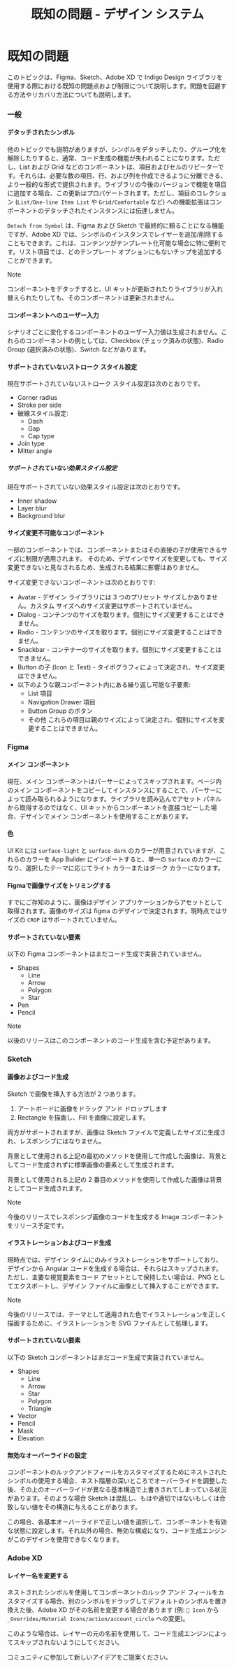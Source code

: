 ﻿---
title: 既知の問題 - デザイン システム
_description: 既知の問題点一覧およびその回避策の詳細。
_keywords: デザイン システム, デザイン システム UX, UI キット, Figma, Sketch, Ignite UI for Angular, Sketch to Angular, Angular, Angular デザイン システム, Figma からコードをエクスポート, Sketch からコードをエクスポート, Angular 用のデザイン キット, Figma HTML, Figma to HTML, Sketch HTML, Sketch to HTML, Sketch UI キット, Figma UI キット
_language: ja
---

# 既知の問題

このトピックは、Figma、Sketch、Adobe XD で Indigo Design ライブラリを使用する際における既知の問題点および制限について説明します。問題を回避する方法やリカバリ方法についても説明します。

### 一般

#### デタッチされたシンボル

他のトピックでも説明がありますが、シンボルをデタッチしたり、グループ化を解除したりすると、通常、コード生成の機能が失われることになります。ただし、List および Grid などのコンポーネントは、項目およびセルのリピーターです。それらは、必要な数の項目、行、および列を作成できるように分離できる、より一般的な形式で提供されます。ライブラリの今後のバージョンで機能を項目に追加する場合、この更新はプロパゲートされます。ただし、項目のコレクション (`List/One-line Item List` や `Grid/Comfortable` など) への機能拡張はコンポーネントのデタッチされたインスタンスには伝達しません。

`Detach from Symbol` は、Figma および Sketch で最終的に頼ることになる機能ですが、Adobe XD では、シンボルのインスタンスでレイヤーを追加/削除することもできます。これは、コンテンツがテンプレート化可能な場合に特に便利です。リスト項目では、どのテンプレート オプションにもないチップを追加することができます。

> [!Note]
> コンポーネントをデタッチすると、UI キットが更新されたりライブラリが入れ替えられたりしても、そのコンポーネントは更新されません。

#### コンポーネントへのユーザー入力

シナリオごとに変化するコンポーネントのユーザー入力値は生成されません。これらのコンポーネントの例としては、Checkbox (チェック済みの状態)、Radio Group (選択済みの状態)、Switch などがあります。


#### サポートされていないストローク スタイル設定
現在サポートされていないストローク スタイル設定は次のとおりです。
- Corner radius
- Stroke per side
- 破線スタイル設定:
  - Dash
  - Gap
  - Cap type
- Join type
- Mitter angle

##### サポートされていない効果スタイル設定
現在サポートされていない効果スタイル設定は次のとおりです。
- Inner shadow
- Layer blur
- Background blur

#### サイズ変更不可能なコンポーネント
一部のコンポーネントでは、コンポーネントまたはその直接の子が使用できるサイズに制限が適用されます。
そのため、デザインでサイズを変更しても、サイズ変更できないと見なされるため、生成される結果に影響はありません。

サイズ変更できないコンポーネントは次のとおりです:

- Avatar - デザイン ライブラリには 3 つのプリセット サイズしかありません。カスタム サイズへのサイズ変更はサポートされていません。
- Dialog - コンテンツのサイズを取ります。個別にサイズ変更することはできません。
- Radio - コンテンツのサイズを取ります。個別にサイズ変更することはできません。
- Snackbar - コンテナーのサイズを取ります。個別にサイズ変更することはできません。
- Button の子 (Icon と Text) - タイポグラフィによって決定され、サイズ変更はできません。
- 以下のような親コンポーネント内にある繰り返し可能な子要素:
  - List 項目
  - Navigation Drawer 項目
  - Button Group のボタン
  - その他
  これらの項目は親のサイズによって決定され、個別にサイズを変更することはできません。

### Figma
#### メイン コンポーネント
現在、メイン コンポーネントはパーサーによってスキップされます。ページ内のメイン コンポーネントをコピーしてインスタンスにすることで、パーサーによって読み取られるようになります。ライブラリを読み込んでアセット パネルから取得するのではなく、UI キットからコンポーネントを直接コピーした場合、デザインでメイン コンポーネントを使用することがあります。

#### 色
UI Kit には `surface-light` と `surface-dark` のカラーが用意されていますが、これらのカラーを App Builder にインポートすると、単一の `Surface` のカラーになり、選択したテーマに応じてライト カラーまたはダーク カラーになります。

#### Figmaで画像サイズをトリミングする
すでにご存知のように、画像はデザイン アプリケーションからアセットとして取得されます。画像のサイズは figma のデザインで決定されます。現時点ではサイズの `CROP` はサポートされていません。

#### サポートされていない要素
以下の Figma コンポーネントはまだコード生成で実装されていません。

  - Shapes
    - Line
    - Arrow
    - Polygon
    - Star
  - Pen
  - Pencil

> [!Note]
> 以後のリリースはこのコンポーネントのコード生成を含む予定があります。

### Sketch
#### 画像およびコード生成
Sketch で画像を挿入する方法が 2 つあります。

1.  アートボードに画像をドラッグ アンド ドロップします
2.  Rectangle を描画し、Fill を画像に設定します。

両方がサポートされますが、画像は Sketch ファイルで定義したサイズに生成され、レスポンシブにはなりません。

背景として使用される上記の最初のメソッドを使用して作成した画像は、背景としてコード生成されずに標準画像の要素として生成されます。

背景として使用される上記の 2 番目のメソッドを使用して作成した画像は背景としてコード生成されます。

> [!Note]
> 今後のリリースでレスポンシブ画像のコードを生成する Image コンポーネントをリリース予定です。

#### イラストレーションおよびコード生成
現時点では、デザイン タイムにのみイラストレーションをサポートしており、デザインから Angular コードを生成する場合は、それらはスキップされます。ただし、主要な視覚要素をコード アセットとして保持したい場合は、PNG としてエクスポートし、デザイン ファイルに画像として挿入することができます。

> [!Note]
> 今後のリリースでは、テーマとして適用された色でイラストレーションを正しく描画するために、イラストレーションを SVG ファイルとして処理します。

#### サポートされていない要素

以下の Sketch コンポーネントはまだコード生成で実装されていません。
  - Shapes
    - Line
    - Arrow
    - Star
    - Polygon
    - Triangle
  - Vector
  - Pencil
  - Mask
  - Elevation

#### 無効なオーバーライドの設定

コンポーネントのルックアンドフィールをカスタマイズするためにネストされたシンボルの使用する場合、ネスト階層の深いところでオーバーライドを調整した後、その上のオーバーライドが異なる基本構造で上書きされてしまっている状況があります。そのような場合 Sketch は混乱し、もはや適切ではないもしくは合致しない値をその構造に与えることがあります。

この場合、各基本オーバーライドで正しい値を選択して、コンポーネントを有効な状態に設定します。それ以外の場合、無効な構成になり、コード生成エンジンがこのデザインを使用できなくなります。

### Adobe XD
#### レイヤー名を変更する
ネストされたシンボルを使用してコンポーネントのルック アンド フィールをカスタマイズする場合、別のシンボルをドラッグしてデフォルトのシンボルを置き換えた後、Adobe XD がその名前を変更する場合があります (例: `🔣 Icon` から `_Overrides/Material Icons/action/account_circle` への変更)。

このような場合は、レイヤーの元の名前を使用して、コード生成エンジンによってスキップされないようにしてください。

コミュニティに参加して新しいアイデアをご提案ください。